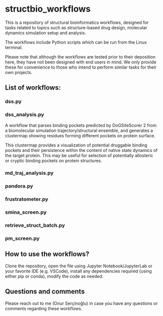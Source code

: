 # structbio_workflows

This is a repository of structural bioinformatics workflows, designed for tasks related to topics such as structure-based drug design, molecular dynamics simulation setup and analysis.

The workflows include Python scripts which can be run from the Linux terminal. 

Please note that although the workflows are tested prior to their deposition here, they have not been designed with end users in mind. We only provide these for convenience to those who intend to perform similar tasks for their own projects. 

## List of workflows:

### dss.py

### dss_analysis.py
A workflow that parses binding pockets predicted by DoGSiteScorer 2 from a biomolecular simulation trajectory/structural ensemble, and generates a clustermap showing residues forming different pockets on protein surface. 

This clustermap provides a visualization of potential druggable binding pockets and their persistence within the content of native state dynamics of the target protein. This may be useful for selection of potentially allosteric or cryptic binding pockets on protein structures.

### md_traj_analysis.py

### pandora.py

### frustratometer.py

### smina_screen.py

### retrieve_struct_batch.py

### pm_screen.py

## How to use the workflows?

Clone the repository, open the file using Jupyter Notebook/JupyterLab or your favorite IDE (e.g. VSCode), install any dependencies required (using either pip or conda), modify the code as needed.

## Questions and comments

Please reach out to me (Onur Serçinoğlu) in case you have any questions or comments regarding these workflows. 
